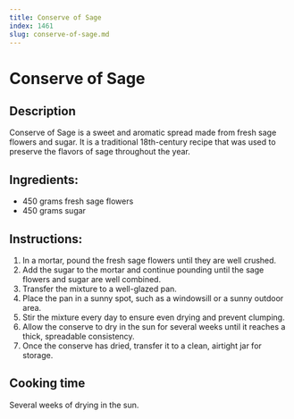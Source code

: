 ```yaml
---
title: Conserve of Sage
index: 1461
slug: conserve-of-sage.md
---
```


# Conserve of Sage

## Description
Conserve of Sage is a sweet and aromatic spread made from fresh sage flowers and sugar. It is a traditional 18th-century recipe that was used to preserve the flavors of sage throughout the year.

## Ingredients:
- 450 grams fresh sage flowers
- 450 grams sugar

## Instructions:
1. In a mortar, pound the fresh sage flowers until they are well crushed.
2. Add the sugar to the mortar and continue pounding until the sage flowers and sugar are well combined.
3. Transfer the mixture to a well-glazed pan.
4. Place the pan in a sunny spot, such as a windowsill or a sunny outdoor area.
5. Stir the mixture every day to ensure even drying and prevent clumping.
6. Allow the conserve to dry in the sun for several weeks until it reaches a thick, spreadable consistency.
7. Once the conserve has dried, transfer it to a clean, airtight jar for storage.

## Cooking time
Several weeks of drying in the sun.